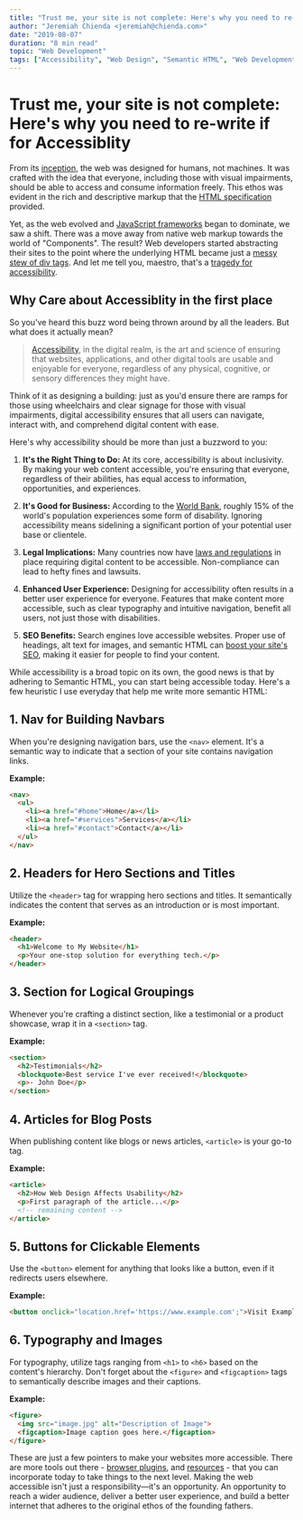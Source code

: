 ```yaml
---
title: "Trust me, your site is not complete: Here's why you need to re-write if for Accessiblity"
author: "Jeremiah Chienda <jeremiah@chienda.com>"
date: "2019-08-07"
duration: "8 min read"
topic: "Web Development"
tags: ["Accessibility", "Web Design", "Semantic HTML", "Web Development", "Inclusive Design", "JavaScript Frameworks", "User Experience (UX)", "Web Standards"]
---
```


# Trust me, your site is not complete: Here's why you need to re-write if for Accessiblity

From its [inception](https://home.cern/science/computing/birth-web/short-history-web), the web was designed for humans, not machines. It was crafted with the idea that everyone, including those with visual impairments, should be able to access and consume information freely. This ethos was evident in the rich and descriptive markup that the [HTML specification](https://html.spec.whatwg.org/) provided.

Yet, as the web evolved and [JavaScript frameworks](https://medium.com/dailyjs/the-deepest-reason-why-modern-javascript-frameworks-exist-933b86ebc445) began to dominate, we saw a shift. There was a move away from native web markup towards the world of "Components". The result? Web developers started abstracting their sites to the point where the underlying HTML became just a [messy stew of div tags](https://www.hackterms.com/div%20soup). And let me tell you, maestro, that's a [tragedy for accessibility](https://www.a11ymatters.com/article/dont-use-divs-for-everything/).

## Why Care about Accessiblity in the first place

So you've heard this buzz word being thrown around by all the leaders. But what does it actually mean?

> [Accessibility](https://dictionary.cambridge.org/dictionary/english/accessibility), in the digital realm, is the art and science of ensuring that websites, applications, and other digital tools are usable and enjoyable for everyone, regardless of any physical, cognitive, or sensory differences they might have. 

Think of it as designing a building: just as you'd ensure there are ramps for those using wheelchairs and clear signage for those with visual impairments, digital accessibility ensures that all users can navigate, interact with, and comprehend digital content with ease.

Here's why accessibility should be more than just a buzzword to you:

1. **It's the Right Thing to Do:** At its core, accessibility is about inclusivity. By making your web content accessible, you're ensuring that everyone, regardless of their abilities, has equal access to information, opportunities, and experiences.

2. **It's Good for Business:** According to the [World Bank](https://www.who.int/teams/noncommunicable-diseases/sensory-functions-disability-and-rehabilitation/world-report-on-disability), roughly 15% of the world's population experiences some form of disability. Ignoring accessibility means sidelining a significant portion of your potential user base or clientele.

3. **Legal Implications:** Many countries now have [laws and regulations](https://www.siteimprove.com/glossary/accessibility-laws/) in place requiring digital content to be accessible. Non-compliance can lead to hefty fines and lawsuits.

4. **Enhanced User Experience:** Designing for accessibility often results in a better user experience for everyone. Features that make content more accessible, such as clear typography and intuitive navigation, benefit all users, not just those with disabilities.

5. **SEO Benefits:** Search engines love accessible websites. Proper use of headings, alt text for images, and semantic HTML can [boost your site's SEO](https://seo.co/semantic-html/), making it easier for people to find your content.

While accessibility is a broad topic on its own, the good news is that by adhering to Semantic HTML, you can start being accessible today.  Here's a few heuristic I use everyday that help me write more semantic HTML:

## 1. **Nav for Building Navbars**

When you're designing navigation bars, use the `<nav>` element. It's a semantic way to indicate that a section of your site contains navigation links.

**Example:**

```html
<nav>
  <ul>
    <li><a href="#home">Home</a></li>
    <li><a href="#services">Services</a></li>
    <li><a href="#contact">Contact</a></li>
  </ul>
</nav>
```

## 2. **Headers for Hero Sections and Titles**

Utilize the `<header>` tag for wrapping hero sections and titles. It semantically indicates the content that serves as an introduction or is most important.

**Example:**

```html
<header>
  <h1>Welcome to My Website</h1>
  <p>Your one-stop solution for everything tech.</p>
</header>
```

## 3. **Section for Logical Groupings**

Whenever you're crafting a distinct section, like a testimonial or a product showcase, wrap it in a `<section>` tag.

**Example:**

```html
<section>
  <h2>Testimonials</h2>
  <blockquote>Best service I've ever received!</blockquote>
  <p>- John Doe</p>
</section>
```

## 4. **Articles for Blog Posts**

When publishing content like blogs or news articles, `<article>` is your go-to tag.

**Example:**

```html
<article>
  <h2>How Web Design Affects Usability</h2>
  <p>First paragraph of the article...</p>
  <!-- remaining content -->
</article>
```

## 5. **Buttons for Clickable Elements**

Use the `<button>` element for anything that looks like a button, even if it redirects users elsewhere.

**Example:**

```html
<button onclick="location.href='https://www.example.com';">Visit Example</button>
```

## 6. **Typography and Images**

For typography, utilize tags ranging from `<h1>` to `<h6>` based on the content's hierarchy. Don't forget about the `<figure>` and `<figcaption>` tags to semantically describe images and their captions.

**Example:**

```html
<figure>
  <img src="image.jpg" alt="Description of Image">
  <figcaption>Image caption goes here.</figcaption>
</figure>
```

These are just a few pointers to make your websites more accessible. There are more tools out there - [browser plugins](https://medium.com/@OPTASY.com/what-are-some-of-the-best-web-accessibility-testing-tools-to-evaluate-your-website-with-69def25a386), and [resources](https://developer.chrome.com/docs/lighthouse/accessibility/) - that you can incorporate today to take things to the next level. Making the web accessible isn't just a responsibility—it's an opportunity. An opportunity to reach a wider audience, deliver a better user experience, and build a better internet that adheres to the original ethos of the founding fathers. 
